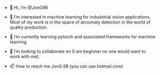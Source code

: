 - 👋 Hi, I’m @JonG98

- 👀 I’m interested in machine learning for indudstrial vision applications.  Most of my work is in the space of annomaly detection in the world of quality production.


- 🌱 I’m currently learning pytorch and associated frameworks for machine leanring.  


- 💞️ I’m looking to collaborate on (I am beginner no one would want to work with me).

- 📫 How to reach me JonG.98 (you can use hotmail.com)


<!---
JonG98/JonG98 is a ✨ special ✨ repository because its `README.md` (this file) appears on your GitHub profile.
You can click the Preview link to take a look at your changes.
--->
